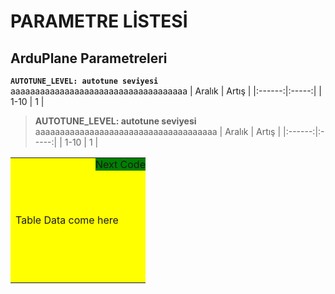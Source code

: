 # PARAMETRE LİSTESİ

## ArduPlane Parametreleri

**`AUTOTUNE_LEVEL: autotune seviyesi`**
aaaaaaaaaaaaaaaaaaaaaaaaaaaaaaaaaaaa
| Aralık | Artış |
|:------:|:-----:|
|  1-10  |   1   |

> **AUTOTUNE_LEVEL: autotune seviyesi**
aaaaaaaaaaaaaaaaaaaaaaaaaaaaaaaaaaaaa
| Aralık | Artış |
|:------:|:-----:|
|  1-10  |   1   |


<table>
    <tr>
    <td>Table Data come here
        <div class="topright">Next Code</div>
    </td>
    </tr>
</table>

<style type="text/css">
td {
  position: relative;
  width: 200px;
  height: 200px;
  background: yellow;
}

td .topright { 
  position: absolute;
  top: 0;
  right: 0;
  background: green;
}
</style>
